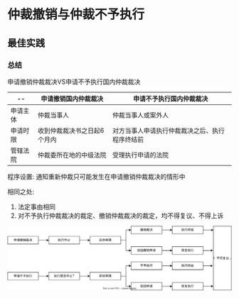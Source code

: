 # 仲裁撤销与仲裁不予执行

## 最佳实践


### 总结




申请撤销仲裁裁决VS申请不予执行国内仲裁裁决

--|申请撤销国内仲裁裁决|申请不予执行国内仲裁裁决
--|--|--
申请主体|仲裁当事人|仲裁当事人或案外人
申请时限|收到仲裁裁决书之日起6个月内|对方当事人申请执行仲裁裁决之后、执行程序终结前
管辖法院|仲裁委所在地的中级法院|受理执行申请的法院

程序设置: 通知重新仲裁只可能发生在申请撤销仲裁裁决的情形中


相同之处:
1. 法定事由相同
2. 对不予执行仲裁裁决的裁定、撤销仲裁裁决的裁定，均不得复议、不得上诉


![alt text](./仲裁撤销与仲裁不予执行/仲裁撤销和仲裁不予执行.svg)